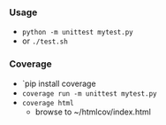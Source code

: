 
### Usage

* `python -m unittest mytest.py`
* or `./test.sh`

### Coverage

* `pip install coverage
* `coverage run -m unittest mytest.py`
* `coverage html`
    - browse to ~/htmlcov/index.html 
